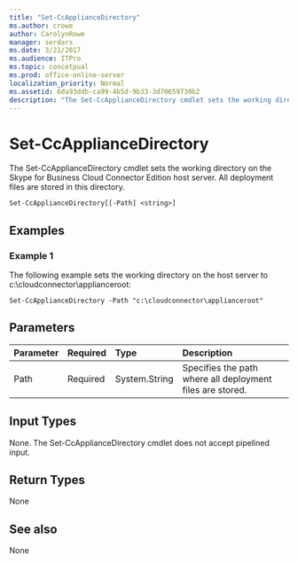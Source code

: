 ```yaml
---
title: "Set-CcApplianceDirectory"
ms.author: crowe
author: CarolynRowe
manager: serdars
ms.date: 3/21/2017
ms.audience: ITPro
ms.topic: concetpual
ms.prod: office-online-server
localization_priority: Normal
ms.assetid: 6da93ddb-ca99-4b5d-9b33-3d70659730b2
description: "The Set-CcApplianceDirectory cmdlet sets the working directory on the Skype for Business Cloud Connector Edition host server. All deployment files are stored in this directory."
---
```


# Set-CcApplianceDirectory
 
The Set-CcApplianceDirectory cmdlet sets the working directory on the Skype for Business Cloud Connector Edition host server. All deployment files are stored in this directory.
  
```
Set-CcApplianceDirectory[[-Path] <string>]
```

## Examples
<a name="Examples"> </a>

### Example 1

The following example sets the working directory on the host server to c:\cloudconnector\applianceroot:
  
```
Set-CcApplianceDirectory -Path "c:\cloudconnector\applianceroot"
```

## Parameters
<a name="Examples"> </a>

|**Parameter**|**Required**|**Type**|**Description**|
|:-----|:-----|:-----|:-----|
| Path <br/> | Required <br/> |System.String  <br/> | Specifies the path where all deployment files are stored. <br/> |
   
## Input Types
<a name="InputTypes"> </a>

None. The Set-CcApplianceDirectory cmdlet does not accept pipelined input.
  
## Return Types
<a name="ReturnTypes"> </a>

None
  
## See also
<a name="ReturnTypes"> </a>

None
  

